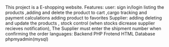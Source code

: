 This project is a E-shopping website.
Features:
user:
sign in/login listing the products ,adding and delete the product to cart ,cargo tracking and payment calculations  adding product to favorites 
Supplier:
adding deleting and update the products , stock  control (when stocks dicrease supplier recieves notification), 
The Supplier must enter the shipment number when confirming the order
languages: 
Backend PHP
Frotend HTML
Database phpmyadmin(mysql)
